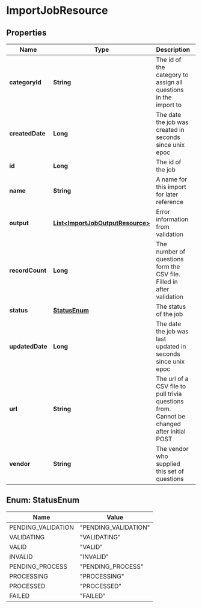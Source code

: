 
# ImportJobResource

## Properties
Name | Type | Description | Notes
------------ | ------------- | ------------- | -------------
**categoryId** | **String** | The id of the category to assign all questions in the import to | 
**createdDate** | **Long** | The date the job was created in seconds since unix epoc |  [optional]
**id** | **Long** | The id of the job |  [optional]
**name** | **String** | A name for this import for later reference | 
**output** | [**List&lt;ImportJobOutputResource&gt;**](ImportJobOutputResource.md) | Error information from validation |  [optional]
**recordCount** | **Long** | The number of questions form the CSV file. Filled in after validation |  [optional]
**status** | [**StatusEnum**](#StatusEnum) | The status of the job |  [optional]
**updatedDate** | **Long** | The date the job was last updated in seconds since unix epoc |  [optional]
**url** | **String** | The url of a CSV file to pull trivia questions from. Cannot be changed after initial POST | 
**vendor** | **String** | The vendor who supplied this set of questions | 


<a name="StatusEnum"></a>
## Enum: StatusEnum
Name | Value
---- | -----
PENDING_VALIDATION | &quot;PENDING_VALIDATION&quot;
VALIDATING | &quot;VALIDATING&quot;
VALID | &quot;VALID&quot;
INVALID | &quot;INVALID&quot;
PENDING_PROCESS | &quot;PENDING_PROCESS&quot;
PROCESSING | &quot;PROCESSING&quot;
PROCESSED | &quot;PROCESSED&quot;
FAILED | &quot;FAILED&quot;




